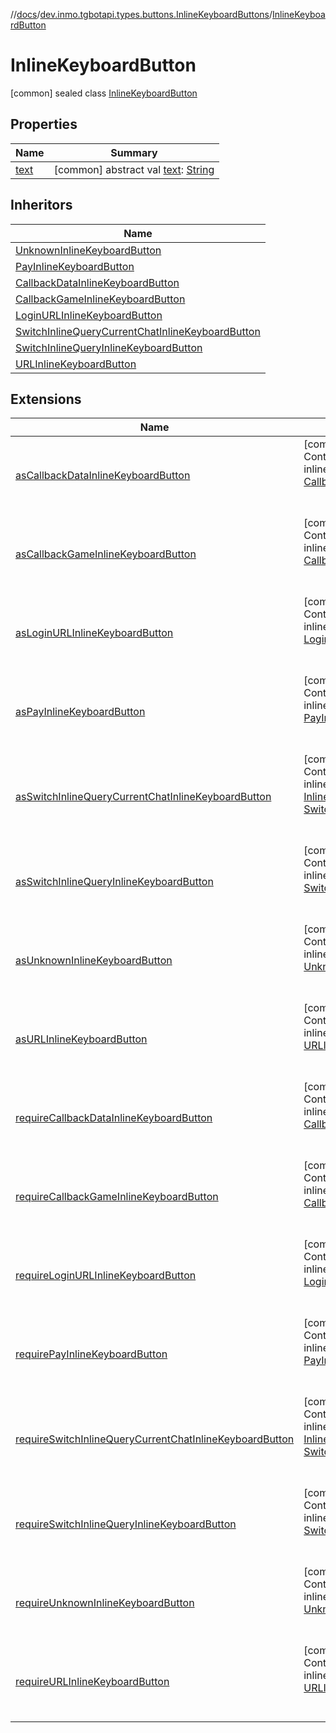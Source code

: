 //[docs](../../../index.md)/[dev.inmo.tgbotapi.types.buttons.InlineKeyboardButtons](../index.md)/[InlineKeyboardButton](index.md)



# InlineKeyboardButton  
 [common] sealed class [InlineKeyboardButton](index.md)   


## Properties  
  
|  Name |  Summary | 
|---|---|
| <a name="dev.inmo.tgbotapi.types.buttons.InlineKeyboardButtons/InlineKeyboardButton/text/#/PointingToDeclaration/"></a>[text](text.md)| <a name="dev.inmo.tgbotapi.types.buttons.InlineKeyboardButtons/InlineKeyboardButton/text/#/PointingToDeclaration/"></a> [common] abstract val [text](text.md): [String](https://kotlinlang.org/api/latest/jvm/stdlib/kotlin/-string/index.html)   <br>|


## Inheritors  
  
|  Name | 
|---|
| <a name="dev.inmo.tgbotapi.types.buttons.InlineKeyboardButtons/UnknownInlineKeyboardButton///PointingToDeclaration/"></a>[UnknownInlineKeyboardButton](../-unknown-inline-keyboard-button/index.md)|
| <a name="dev.inmo.tgbotapi.types.buttons.InlineKeyboardButtons/PayInlineKeyboardButton///PointingToDeclaration/"></a>[PayInlineKeyboardButton](../-pay-inline-keyboard-button/index.md)|
| <a name="dev.inmo.tgbotapi.types.buttons.InlineKeyboardButtons/CallbackDataInlineKeyboardButton///PointingToDeclaration/"></a>[CallbackDataInlineKeyboardButton](../-callback-data-inline-keyboard-button/index.md)|
| <a name="dev.inmo.tgbotapi.types.buttons.InlineKeyboardButtons/CallbackGameInlineKeyboardButton///PointingToDeclaration/"></a>[CallbackGameInlineKeyboardButton](../-callback-game-inline-keyboard-button/index.md)|
| <a name="dev.inmo.tgbotapi.types.buttons.InlineKeyboardButtons/LoginURLInlineKeyboardButton///PointingToDeclaration/"></a>[LoginURLInlineKeyboardButton](../-login-u-r-l-inline-keyboard-button/index.md)|
| <a name="dev.inmo.tgbotapi.types.buttons.InlineKeyboardButtons/SwitchInlineQueryCurrentChatInlineKeyboardButton///PointingToDeclaration/"></a>[SwitchInlineQueryCurrentChatInlineKeyboardButton](../-switch-inline-query-current-chat-inline-keyboard-button/index.md)|
| <a name="dev.inmo.tgbotapi.types.buttons.InlineKeyboardButtons/SwitchInlineQueryInlineKeyboardButton///PointingToDeclaration/"></a>[SwitchInlineQueryInlineKeyboardButton](../-switch-inline-query-inline-keyboard-button/index.md)|
| <a name="dev.inmo.tgbotapi.types.buttons.InlineKeyboardButtons/URLInlineKeyboardButton///PointingToDeclaration/"></a>[URLInlineKeyboardButton](../-u-r-l-inline-keyboard-button/index.md)|


## Extensions  
  
|  Name |  Summary | 
|---|---|
| <a name="dev.inmo.tgbotapi.extensions.utils//asCallbackDataInlineKeyboardButton/dev.inmo.tgbotapi.types.buttons.InlineKeyboardButtons.InlineKeyboardButton#/PointingToDeclaration/"></a>[asCallbackDataInlineKeyboardButton](../../dev.inmo.tgbotapi.extensions.utils/as-callback-data-inline-keyboard-button.md)| <a name="dev.inmo.tgbotapi.extensions.utils//asCallbackDataInlineKeyboardButton/dev.inmo.tgbotapi.types.buttons.InlineKeyboardButtons.InlineKeyboardButton#/PointingToDeclaration/"></a>[common]  <br>Content  <br>inline fun [InlineKeyboardButton](index.md).[asCallbackDataInlineKeyboardButton](../../dev.inmo.tgbotapi.extensions.utils/as-callback-data-inline-keyboard-button.md)(): [CallbackDataInlineKeyboardButton](../-callback-data-inline-keyboard-button/index.md)?  <br><br><br>|
| <a name="dev.inmo.tgbotapi.extensions.utils//asCallbackGameInlineKeyboardButton/dev.inmo.tgbotapi.types.buttons.InlineKeyboardButtons.InlineKeyboardButton#/PointingToDeclaration/"></a>[asCallbackGameInlineKeyboardButton](../../dev.inmo.tgbotapi.extensions.utils/as-callback-game-inline-keyboard-button.md)| <a name="dev.inmo.tgbotapi.extensions.utils//asCallbackGameInlineKeyboardButton/dev.inmo.tgbotapi.types.buttons.InlineKeyboardButtons.InlineKeyboardButton#/PointingToDeclaration/"></a>[common]  <br>Content  <br>inline fun [InlineKeyboardButton](index.md).[asCallbackGameInlineKeyboardButton](../../dev.inmo.tgbotapi.extensions.utils/as-callback-game-inline-keyboard-button.md)(): [CallbackGameInlineKeyboardButton](../-callback-game-inline-keyboard-button/index.md)?  <br><br><br>|
| <a name="dev.inmo.tgbotapi.extensions.utils//asLoginURLInlineKeyboardButton/dev.inmo.tgbotapi.types.buttons.InlineKeyboardButtons.InlineKeyboardButton#/PointingToDeclaration/"></a>[asLoginURLInlineKeyboardButton](../../dev.inmo.tgbotapi.extensions.utils/as-login-u-r-l-inline-keyboard-button.md)| <a name="dev.inmo.tgbotapi.extensions.utils//asLoginURLInlineKeyboardButton/dev.inmo.tgbotapi.types.buttons.InlineKeyboardButtons.InlineKeyboardButton#/PointingToDeclaration/"></a>[common]  <br>Content  <br>inline fun [InlineKeyboardButton](index.md).[asLoginURLInlineKeyboardButton](../../dev.inmo.tgbotapi.extensions.utils/as-login-u-r-l-inline-keyboard-button.md)(): [LoginURLInlineKeyboardButton](../-login-u-r-l-inline-keyboard-button/index.md)?  <br><br><br>|
| <a name="dev.inmo.tgbotapi.extensions.utils//asPayInlineKeyboardButton/dev.inmo.tgbotapi.types.buttons.InlineKeyboardButtons.InlineKeyboardButton#/PointingToDeclaration/"></a>[asPayInlineKeyboardButton](../../dev.inmo.tgbotapi.extensions.utils/as-pay-inline-keyboard-button.md)| <a name="dev.inmo.tgbotapi.extensions.utils//asPayInlineKeyboardButton/dev.inmo.tgbotapi.types.buttons.InlineKeyboardButtons.InlineKeyboardButton#/PointingToDeclaration/"></a>[common]  <br>Content  <br>inline fun [InlineKeyboardButton](index.md).[asPayInlineKeyboardButton](../../dev.inmo.tgbotapi.extensions.utils/as-pay-inline-keyboard-button.md)(): [PayInlineKeyboardButton](../-pay-inline-keyboard-button/index.md)?  <br><br><br>|
| <a name="dev.inmo.tgbotapi.extensions.utils//asSwitchInlineQueryCurrentChatInlineKeyboardButton/dev.inmo.tgbotapi.types.buttons.InlineKeyboardButtons.InlineKeyboardButton#/PointingToDeclaration/"></a>[asSwitchInlineQueryCurrentChatInlineKeyboardButton](../../dev.inmo.tgbotapi.extensions.utils/as-switch-inline-query-current-chat-inline-keyboard-button.md)| <a name="dev.inmo.tgbotapi.extensions.utils//asSwitchInlineQueryCurrentChatInlineKeyboardButton/dev.inmo.tgbotapi.types.buttons.InlineKeyboardButtons.InlineKeyboardButton#/PointingToDeclaration/"></a>[common]  <br>Content  <br>inline fun [InlineKeyboardButton](index.md).[asSwitchInlineQueryCurrentChatInlineKeyboardButton](../../dev.inmo.tgbotapi.extensions.utils/as-switch-inline-query-current-chat-inline-keyboard-button.md)(): [SwitchInlineQueryCurrentChatInlineKeyboardButton](../-switch-inline-query-current-chat-inline-keyboard-button/index.md)?  <br><br><br>|
| <a name="dev.inmo.tgbotapi.extensions.utils//asSwitchInlineQueryInlineKeyboardButton/dev.inmo.tgbotapi.types.buttons.InlineKeyboardButtons.InlineKeyboardButton#/PointingToDeclaration/"></a>[asSwitchInlineQueryInlineKeyboardButton](../../dev.inmo.tgbotapi.extensions.utils/as-switch-inline-query-inline-keyboard-button.md)| <a name="dev.inmo.tgbotapi.extensions.utils//asSwitchInlineQueryInlineKeyboardButton/dev.inmo.tgbotapi.types.buttons.InlineKeyboardButtons.InlineKeyboardButton#/PointingToDeclaration/"></a>[common]  <br>Content  <br>inline fun [InlineKeyboardButton](index.md).[asSwitchInlineQueryInlineKeyboardButton](../../dev.inmo.tgbotapi.extensions.utils/as-switch-inline-query-inline-keyboard-button.md)(): [SwitchInlineQueryInlineKeyboardButton](../-switch-inline-query-inline-keyboard-button/index.md)?  <br><br><br>|
| <a name="dev.inmo.tgbotapi.extensions.utils//asUnknownInlineKeyboardButton/dev.inmo.tgbotapi.types.buttons.InlineKeyboardButtons.InlineKeyboardButton#/PointingToDeclaration/"></a>[asUnknownInlineKeyboardButton](../../dev.inmo.tgbotapi.extensions.utils/as-unknown-inline-keyboard-button.md)| <a name="dev.inmo.tgbotapi.extensions.utils//asUnknownInlineKeyboardButton/dev.inmo.tgbotapi.types.buttons.InlineKeyboardButtons.InlineKeyboardButton#/PointingToDeclaration/"></a>[common]  <br>Content  <br>inline fun [InlineKeyboardButton](index.md).[asUnknownInlineKeyboardButton](../../dev.inmo.tgbotapi.extensions.utils/as-unknown-inline-keyboard-button.md)(): [UnknownInlineKeyboardButton](../-unknown-inline-keyboard-button/index.md)?  <br><br><br>|
| <a name="dev.inmo.tgbotapi.extensions.utils//asURLInlineKeyboardButton/dev.inmo.tgbotapi.types.buttons.InlineKeyboardButtons.InlineKeyboardButton#/PointingToDeclaration/"></a>[asURLInlineKeyboardButton](../../dev.inmo.tgbotapi.extensions.utils/as-u-r-l-inline-keyboard-button.md)| <a name="dev.inmo.tgbotapi.extensions.utils//asURLInlineKeyboardButton/dev.inmo.tgbotapi.types.buttons.InlineKeyboardButtons.InlineKeyboardButton#/PointingToDeclaration/"></a>[common]  <br>Content  <br>inline fun [InlineKeyboardButton](index.md).[asURLInlineKeyboardButton](../../dev.inmo.tgbotapi.extensions.utils/as-u-r-l-inline-keyboard-button.md)(): [URLInlineKeyboardButton](../-u-r-l-inline-keyboard-button/index.md)?  <br><br><br>|
| <a name="dev.inmo.tgbotapi.extensions.utils//requireCallbackDataInlineKeyboardButton/dev.inmo.tgbotapi.types.buttons.InlineKeyboardButtons.InlineKeyboardButton#/PointingToDeclaration/"></a>[requireCallbackDataInlineKeyboardButton](../../dev.inmo.tgbotapi.extensions.utils/require-callback-data-inline-keyboard-button.md)| <a name="dev.inmo.tgbotapi.extensions.utils//requireCallbackDataInlineKeyboardButton/dev.inmo.tgbotapi.types.buttons.InlineKeyboardButtons.InlineKeyboardButton#/PointingToDeclaration/"></a>[common]  <br>Content  <br>inline fun [InlineKeyboardButton](index.md).[requireCallbackDataInlineKeyboardButton](../../dev.inmo.tgbotapi.extensions.utils/require-callback-data-inline-keyboard-button.md)(): [CallbackDataInlineKeyboardButton](../-callback-data-inline-keyboard-button/index.md)  <br><br><br>|
| <a name="dev.inmo.tgbotapi.extensions.utils//requireCallbackGameInlineKeyboardButton/dev.inmo.tgbotapi.types.buttons.InlineKeyboardButtons.InlineKeyboardButton#/PointingToDeclaration/"></a>[requireCallbackGameInlineKeyboardButton](../../dev.inmo.tgbotapi.extensions.utils/require-callback-game-inline-keyboard-button.md)| <a name="dev.inmo.tgbotapi.extensions.utils//requireCallbackGameInlineKeyboardButton/dev.inmo.tgbotapi.types.buttons.InlineKeyboardButtons.InlineKeyboardButton#/PointingToDeclaration/"></a>[common]  <br>Content  <br>inline fun [InlineKeyboardButton](index.md).[requireCallbackGameInlineKeyboardButton](../../dev.inmo.tgbotapi.extensions.utils/require-callback-game-inline-keyboard-button.md)(): [CallbackGameInlineKeyboardButton](../-callback-game-inline-keyboard-button/index.md)  <br><br><br>|
| <a name="dev.inmo.tgbotapi.extensions.utils//requireLoginURLInlineKeyboardButton/dev.inmo.tgbotapi.types.buttons.InlineKeyboardButtons.InlineKeyboardButton#/PointingToDeclaration/"></a>[requireLoginURLInlineKeyboardButton](../../dev.inmo.tgbotapi.extensions.utils/require-login-u-r-l-inline-keyboard-button.md)| <a name="dev.inmo.tgbotapi.extensions.utils//requireLoginURLInlineKeyboardButton/dev.inmo.tgbotapi.types.buttons.InlineKeyboardButtons.InlineKeyboardButton#/PointingToDeclaration/"></a>[common]  <br>Content  <br>inline fun [InlineKeyboardButton](index.md).[requireLoginURLInlineKeyboardButton](../../dev.inmo.tgbotapi.extensions.utils/require-login-u-r-l-inline-keyboard-button.md)(): [LoginURLInlineKeyboardButton](../-login-u-r-l-inline-keyboard-button/index.md)  <br><br><br>|
| <a name="dev.inmo.tgbotapi.extensions.utils//requirePayInlineKeyboardButton/dev.inmo.tgbotapi.types.buttons.InlineKeyboardButtons.InlineKeyboardButton#/PointingToDeclaration/"></a>[requirePayInlineKeyboardButton](../../dev.inmo.tgbotapi.extensions.utils/require-pay-inline-keyboard-button.md)| <a name="dev.inmo.tgbotapi.extensions.utils//requirePayInlineKeyboardButton/dev.inmo.tgbotapi.types.buttons.InlineKeyboardButtons.InlineKeyboardButton#/PointingToDeclaration/"></a>[common]  <br>Content  <br>inline fun [InlineKeyboardButton](index.md).[requirePayInlineKeyboardButton](../../dev.inmo.tgbotapi.extensions.utils/require-pay-inline-keyboard-button.md)(): [PayInlineKeyboardButton](../-pay-inline-keyboard-button/index.md)  <br><br><br>|
| <a name="dev.inmo.tgbotapi.extensions.utils//requireSwitchInlineQueryCurrentChatInlineKeyboardButton/dev.inmo.tgbotapi.types.buttons.InlineKeyboardButtons.InlineKeyboardButton#/PointingToDeclaration/"></a>[requireSwitchInlineQueryCurrentChatInlineKeyboardButton](../../dev.inmo.tgbotapi.extensions.utils/require-switch-inline-query-current-chat-inline-keyboard-button.md)| <a name="dev.inmo.tgbotapi.extensions.utils//requireSwitchInlineQueryCurrentChatInlineKeyboardButton/dev.inmo.tgbotapi.types.buttons.InlineKeyboardButtons.InlineKeyboardButton#/PointingToDeclaration/"></a>[common]  <br>Content  <br>inline fun [InlineKeyboardButton](index.md).[requireSwitchInlineQueryCurrentChatInlineKeyboardButton](../../dev.inmo.tgbotapi.extensions.utils/require-switch-inline-query-current-chat-inline-keyboard-button.md)(): [SwitchInlineQueryCurrentChatInlineKeyboardButton](../-switch-inline-query-current-chat-inline-keyboard-button/index.md)  <br><br><br>|
| <a name="dev.inmo.tgbotapi.extensions.utils//requireSwitchInlineQueryInlineKeyboardButton/dev.inmo.tgbotapi.types.buttons.InlineKeyboardButtons.InlineKeyboardButton#/PointingToDeclaration/"></a>[requireSwitchInlineQueryInlineKeyboardButton](../../dev.inmo.tgbotapi.extensions.utils/require-switch-inline-query-inline-keyboard-button.md)| <a name="dev.inmo.tgbotapi.extensions.utils//requireSwitchInlineQueryInlineKeyboardButton/dev.inmo.tgbotapi.types.buttons.InlineKeyboardButtons.InlineKeyboardButton#/PointingToDeclaration/"></a>[common]  <br>Content  <br>inline fun [InlineKeyboardButton](index.md).[requireSwitchInlineQueryInlineKeyboardButton](../../dev.inmo.tgbotapi.extensions.utils/require-switch-inline-query-inline-keyboard-button.md)(): [SwitchInlineQueryInlineKeyboardButton](../-switch-inline-query-inline-keyboard-button/index.md)  <br><br><br>|
| <a name="dev.inmo.tgbotapi.extensions.utils//requireUnknownInlineKeyboardButton/dev.inmo.tgbotapi.types.buttons.InlineKeyboardButtons.InlineKeyboardButton#/PointingToDeclaration/"></a>[requireUnknownInlineKeyboardButton](../../dev.inmo.tgbotapi.extensions.utils/require-unknown-inline-keyboard-button.md)| <a name="dev.inmo.tgbotapi.extensions.utils//requireUnknownInlineKeyboardButton/dev.inmo.tgbotapi.types.buttons.InlineKeyboardButtons.InlineKeyboardButton#/PointingToDeclaration/"></a>[common]  <br>Content  <br>inline fun [InlineKeyboardButton](index.md).[requireUnknownInlineKeyboardButton](../../dev.inmo.tgbotapi.extensions.utils/require-unknown-inline-keyboard-button.md)(): [UnknownInlineKeyboardButton](../-unknown-inline-keyboard-button/index.md)  <br><br><br>|
| <a name="dev.inmo.tgbotapi.extensions.utils//requireURLInlineKeyboardButton/dev.inmo.tgbotapi.types.buttons.InlineKeyboardButtons.InlineKeyboardButton#/PointingToDeclaration/"></a>[requireURLInlineKeyboardButton](../../dev.inmo.tgbotapi.extensions.utils/require-u-r-l-inline-keyboard-button.md)| <a name="dev.inmo.tgbotapi.extensions.utils//requireURLInlineKeyboardButton/dev.inmo.tgbotapi.types.buttons.InlineKeyboardButtons.InlineKeyboardButton#/PointingToDeclaration/"></a>[common]  <br>Content  <br>inline fun [InlineKeyboardButton](index.md).[requireURLInlineKeyboardButton](../../dev.inmo.tgbotapi.extensions.utils/require-u-r-l-inline-keyboard-button.md)(): [URLInlineKeyboardButton](../-u-r-l-inline-keyboard-button/index.md)  <br><br><br>|

